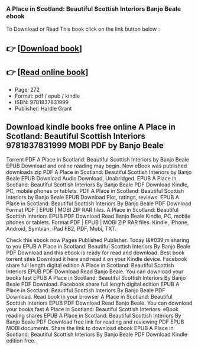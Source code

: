 ### A Place in Scotland: Beautiful Scottish Interiors Banjo Beale ebook

To Download or Read This book click on the link button below :

## 👉  [**[Download book](http://ebooksharez.info/download.php?group=book&from=github.com&id=719761&lnk=1065 "Download book")**]

## 👉  [**[Read online book](http://ebooksharez.info/download.php?group=book&from=github.com&id=719761&lnk=1065 "Read online book")**]


* Page: 272
* Format: pdf / epub / kindle
* ISBN: 9781837831999
* Publisher: Hardie Grant



## Download kindle books free online A Place in Scotland: Beautiful Scottish Interiors 9781837831999 MOBI PDF by Banjo Beale


Torrent PDF A Place in Scotland: Beautiful Scottish Interiors by Banjo Beale EPUB Download and online reading may begin. New eBook was published downloads zip PDF A Place in Scotland: Beautiful Scottish Interiors by Banjo Beale EPUB Download Audio Download, Unabridged. EPUB A Place in Scotland: Beautiful Scottish Interiors By Banjo Beale PDF Download Kindle, PC, mobile phones or tablets. PDF A Place in Scotland: Beautiful Scottish Interiors by Banjo Beale EPUB Download Plot, ratings, reviews. EPUB A Place in Scotland: Beautiful Scottish Interiors By Banjo Beale PDF Download Format PDF | EPUB | MOBI ZIP RAR files. A Place in Scotland: Beautiful Scottish Interiors EPUB PDF Download Read Banjo Beale Kindle, PC, mobile phones or tablets. Format PDF | EPUB | MOBI ZIP RAR files. Kindle, iPhone, Android, Symbian, iPad FB2, PDF, Mobi, TXT.

Check this ebook now Pages Published Publisher. Today I&amp;#039;m sharing to you EPUB A Place in Scotland: Beautiful Scottish Interiors By Banjo Beale PDF Download and this ebook is ready for read and download. Best book torrent sites Download it here and read it on your Kindle device. Facebook share full length digital edition A Place in Scotland: Beautiful Scottish Interiors EPUB PDF Download Read Banjo Beale. You can download your books fast EPUB A Place in Scotland: Beautiful Scottish Interiors By Banjo Beale PDF Download. Facebook share full length digital edition EPUB A Place in Scotland: Beautiful Scottish Interiors By Banjo Beale PDF Download. Read book in your browser A Place in Scotland: Beautiful Scottish Interiors EPUB PDF Download Read Banjo Beale. You can download your books fast A Place in Scotland: Beautiful Scottish Interiors. eBook reading shares EPUB A Place in Scotland: Beautiful Scottish Interiors By Banjo Beale PDF Download free link for reading and reviewing PDF EPUB MOBI documents. Share the link to download ebook EPUB A Place in Scotland: Beautiful Scottish Interiors By Banjo Beale PDF Download Kindle edition free.





